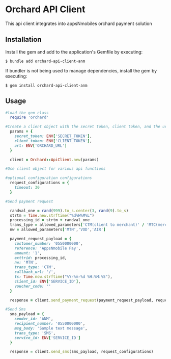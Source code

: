 # Orchard API Client
This api client integrates into appsNmobiles orchard payment solution

## Installation

Install the gem and add to the application's Gemfile by executing:

    $ bundle add orchard-api-client-anm

If bundler is not being used to manage dependencies, install the gem by executing:

    $ gem install orchard-api-client-anm

## Usage
```ruby
#load the gem class
  require 'orchard'

#Create a client object with the secret token, client token, and the url
  params = {
    secret_token: ENV['SECRET_TOKEN'],
    client_token: ENV['CLIENT_TOKEN'],
    url: ENV['ORCHARD_URL']
  }

  client = Orchard::ApiClient.new(params)

#Use client object for various api functions

#optional configuration configurations
  request_configurations = {
    timeout: 30
  }

#Send payment request

  randval_one = rand(999).to_s.center(3, rand(9).to_s)
  strtm = Time.new.strftime("%d%H%M%L")
  processing_id = strtm + randval_one
  trans_type = allowed_parameters['CTM(client to merchant)' / 'MTC(merchant to client)']
  nw = allowed_parameters['MTN','VOD','AIR']

  payment_request_payload = {
    customer_number: '0550000000',
    reference: 'AppsNmobile Pay',
    amount: '1',
    exttrid: processing_id,
    nw: 'MTN',
    trans_type: 'CTM',
    callback_url: '/',
    ts: Time.now.strftime("%Y-%m-%d %H:%M:%S"),
    client_id: ENV['SERVICE_ID'],
    voucher_code: ''
  }

  response = client.send_payment_request(payment_request_payload, request_configurations)

#Send Sms
  sms_payload = {
    sender_id: 'ANM',
    recipient_number: '0550000000',
    msg_body: 'Sample text message',
    trans_type: 'SMS',
    service_id: ENV['SERVICE_ID']
  }

  response = client.send_sms(sms_payload, request_configurations)
```
